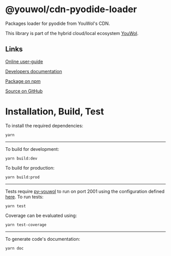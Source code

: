 # @youwol/cdn-pyodide-loader

Packages loader for pyodide from YouWol's CDN.

This library is part of the hybrid cloud/local ecosystem
[YouWol](https://platform.youwol.com/applications/@youwol/platform/latest).

## Links

[Online user-guide](https://l.youwol.com/doc/@youwol/cdn-pyodide-loader)

[Developers documentation](https://platform.youwol.com/applications/@youwol/cdn-explorer/latest?package=@youwol/cdn-pyodide-loader)

[Package on npm](https://www.npmjs.com/package/@youwol/cdn-pyodide-loader)

[Source on GitHub](https://github.com/youwol/cdn-pyodide-loader)

# Installation, Build, Test

To install the required dependencies:

```shell
yarn
```

---

To build for development:

```shell
yarn build:dev
```

To build for production:

```shell
yarn build:prod
```

---

Tests require [py-youwol](https://l.youwol.com/doc/py-youwol) to run on port 2001 using the configuration defined [here](https://github.com/youwol/integration-tests-conf).
To run tests:

```shell
yarn test
```

Coverage can be evaluated using:

```shell
yarn test-coverage
```

---

To generate code's documentation:

```shell
yarn doc
```
